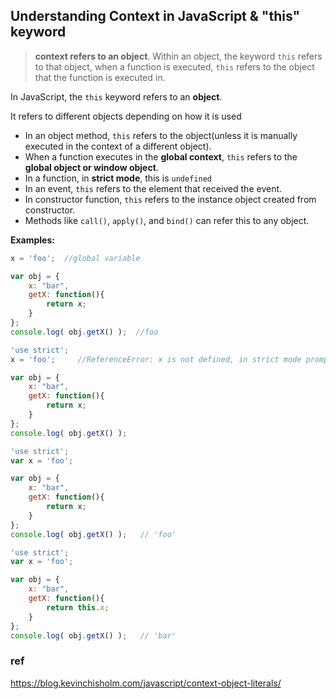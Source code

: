 ## Understanding Context in JavaScript & "this" keyword
> **context refers to an object**. Within an object, the keyword `this` refers to that object, when a function is executed, `this` refers to the object that the function is executed in.

In JavaScript, the `this` keyword refers to an **object**.

It refers to different objects depending on how it is used

- In an object method, `this` refers to the object(unless it is manually executed in the context of a different object).
- When a function executes in the **global context**, `this` refers to the **global object or window object**.
- In a function, in **strict mode**, this is `undefined`
- In an event, `this` refers to the element that received the event.
- In constructor function, `this` refers to the instance object created from constructor.
- Methods like `call()`, `apply()`, and `bind()` can refer this to any object.

**Examples:**
```js
x = 'foo';  //global variable

var obj = {
    x: "bar",
    getX: function(){
        return x;
    }    
};
console.log( obj.getX() );  //foo
```
```js
'use strict';
x = 'foo';     //ReferenceError: x is not defined, in strict mode prompt this error

var obj = {
    x: "bar",
    getX: function(){
        return x;
    }    
};
console.log( obj.getX() );  
```
```js
'use strict';
var x = 'foo'; 

var obj = {
    x: "bar",
    getX: function(){
        return x;
    }    
};
console.log( obj.getX() );   // 'foo'
```
```js
'use strict';
var x = 'foo'; 

var obj = {
    x: "bar",
    getX: function(){
        return this.x;
    }    
};
console.log( obj.getX() );   // 'bar'
```

### ref
https://blog.kevinchisholm.com/javascript/context-object-literals/

